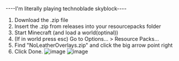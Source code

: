 ----I'm literally playing technoblade skyblock----
1. Download the .zip file
2. Insert the .zip from releases into your resourcepacks folder
3. Start Minecraft (and load a world(optinal))
4. (If in world press esc) Go to Options... > Resource Packs...
5. Find "NoLeatherOverlays.zip" and click the big arrow point right
6. Click Done.
![image](https://github.com/user-attachments/assets/dda839e4-20e1-4946-b587-2d1555f0cd21)
![image](https://github.com/user-attachments/assets/554295a5-d14f-4abc-9d43-c267f0035aab)
